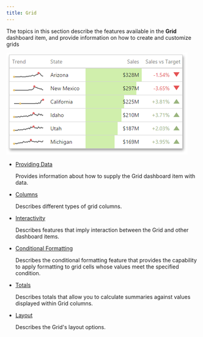```yaml
---
title: Grid
---
```

The topics in this section describe the features available in the **Grid** dashboard item, and provide information on how to create and customize grids

![wdd-dashboard-items-grid](../../../images/Img125122.png)
* [Providing Data](../../../../dashboard-for-web/articles/web-dashboard-designer-mode/designing-dashboard-items/grid/providing-data.md)
	
	Provides information about how to supply the Grid dashboard item with data.
* [Columns](../../../../dashboard-for-web/articles/web-dashboard-designer-mode/designing-dashboard-items/grid/columns.md)
	
	Describes different types of grid columns.
* [Interactivity](../../../../dashboard-for-web/articles/web-dashboard-designer-mode/designing-dashboard-items/grid/interactivity.md)
	
	Describes features that imply interaction between the Grid and other dashboard items.
* [Conditional Formatting](../../../../dashboard-for-web/articles/web-dashboard-designer-mode/designing-dashboard-items/grid/conditional-formatting.md)
	
	Describes the conditional formatting feature that provides the capability to apply formatting to grid cells whose values meet the specified condition.
* [Totals](../../../../dashboard-for-web/articles/web-dashboard-designer-mode/designing-dashboard-items/grid/totals.md)
	
	Describes totals that allow you to calculate summaries against values displayed within Grid columns.
* [Layout](../../../../dashboard-for-web/articles/web-dashboard-designer-mode/designing-dashboard-items/grid/layout.md)
	
	Describes the Grid's layout options.